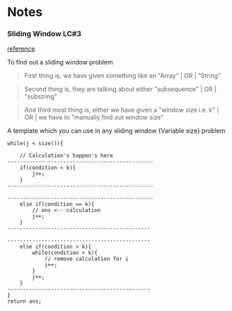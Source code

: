 # Notes

### Sliding Window LC#3 

[reference](https://leetcode.com/problems/longest-substring-without-repeating-characters/discuss/2133524/JavaC%2B%2B-A-reall-Detailed-Explanation)

To find out a sliding window problem
> First thing is, we have given something like an "Array" | OR | "String"

> Second thing is, they are talking about either "subsequence" | OR | "substring"

> And third most thing is, either we have given a "window size i.e. k" | OR | we have to "manually find out window size" 



A template which you can use in any sliding window {Variable size} problem

```
while(j < size()){

    // Calculation's happen's here
-----------------------------------------------
    if(condition < k){
        j++;
    }
-----------------------------------------------

-----------------------------------------------
    else if(condition == k){
        // ans <-- calculation
        j++;
    }
----------------------------------------------

----------------------------------------------
    else if(condition > k){
        while(condition > k){
            // remove calculation for i
            i++;
        }
        j++;
    }
----------------------------------------------
}
return ans;

```
